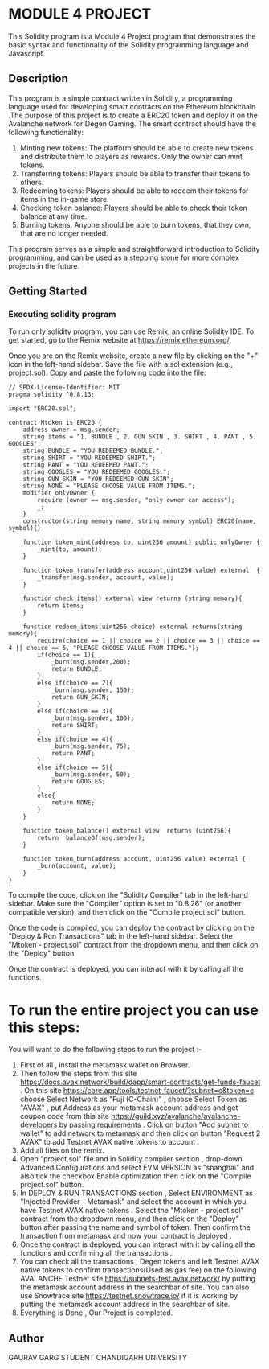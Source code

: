 
# MODULE 4 PROJECT

This Solidity program is a Module 4 Project program that demonstrates the basic syntax and functionality of the Solidity programming language and Javascript.
## Description

This program is a simple contract written in Solidity, a programming language used for developing smart contracts on the Ethereum blockchain .The purpose of this project is to create a ERC20 token and deploy it on the Avalanche network for Degen Gaming. The smart contract should have the following functionality:
1. Minting new tokens: The platform should be able to create new tokens and distribute them to players as rewards. Only the owner can mint tokens.
2. Transferring tokens: Players should be able to transfer their tokens to others.
3. Redeeming tokens: Players should be able to redeem their tokens for items in the in-game store.
4. Checking token balance: Players should be able to check their token balance at any time.
5. Burning tokens: Anyone should be able to burn tokens, that they own, that are no longer needed.
   
This program serves as a simple and straightforward introduction to Solidity programming, and can be used as a stepping stone for more complex projects in the future.

## Getting Started

### Executing solidity program

To run only solidity program, you can use Remix, an online Solidity IDE. To get started, go to the Remix website at https://remix.ethereum.org/.

Once you are on the Remix website, create a new file by clicking on the "+" icon in the left-hand sidebar. Save the file with a.sol extension (e.g., project.sol). Copy and paste the following code into the file:

```solidity
// SPDX-License-Identifier: MIT
pragma solidity ^0.8.13;

import "ERC20.sol";

contract Mtoken is ERC20 {
    address owner = msg.sender;
    string items = "1. BUNDLE , 2. GUN SKIN , 3. SHIRT , 4. PANT , 5. GOOGLES";
    string BUNDLE = "YOU REDEEMED BUNDLE.";
    string SHIRT = "YOU REDEEMED SHIRT.";
    string PANT = "YOU REDEEMED PANT.";
    string GOOGLES = "YOU REDEEMED GOOGLES.";
    string GUN_SKIN = "YOU REDEEMED GUN SKIN";
    string NONE = "PLEASE CHOOSE VALUE FROM ITEMS.";
    modifier onlyOwner { 
        require (owner == msg.sender, "only owner can access");
        _;
    }
    constructor(string memory name, string memory symbol) ERC20(name, symbol){} 

    function token_mint(address to, uint256 amount) public onlyOwner {
        _mint(to, amount);
    }

    function token_transfer(address account,uint256 value) external  {
        _transfer(msg.sender, account, value);
    }

    function check_items() external view returns (string memory){
        return items;
    }

    function redeem_items(uint256 choice) external returns(string memory){
        require(choice == 1 || choice == 2 || choice == 3 || choice == 4 || choice == 5, "PLEASE CHOOSE VALUE FROM ITEMS.");
        if(choice == 1){
            _burn(msg.sender,200);
            return BUNDLE;
        }
        else if(choice == 2){
            _burn(msg.sender, 150);
            return GUN_SKIN;
        }
        else if(choice == 3){
            _burn(msg.sender, 100);
            return SHIRT;
        }
        else if(choice == 4){
            _burn(msg.sender, 75);
            return PANT;
        }
        else if(choice == 5){
            _burn(msg.sender, 50);
            return GOOGLES;
        }
        else{
            return NONE;
        }
    }

    function token_balance() external view  returns (uint256){
        return  balanceOf(msg.sender);
    }

    function token_burn(address account, uint256 value) external {
        _burn(account, value);
    }
}
```

To compile the code, click on the "Solidity Compiler" tab in the left-hand sidebar. Make sure the "Compiler" option is set to "0.8.26" (or another compatible version), and then click on the "Compile project.sol" button.

Once the code is compiled, you can deploy the contract by clicking on the "Deploy & Run Transactions" tab in the left-hand sidebar. Select the "Mtoken - project.sol" contract from the dropdown menu, and then click on the "Deploy" button.

Once the contract is deployed, you can interact with it by calling all the functions. 

# To run the entire project you can use this steps:

You will want to do the following steps to run the project :-

1. First of all , install the metamask wallet on Browser.
2. Then follow the steps from this site https://docs.avax.network/build/dapp/smart-contracts/get-funds-faucet . On this site https://core.app/tools/testnet-faucet/?subnet=c&token=c choose Select Network as "Fuji (C-Chain)" , choose Select Token as "AVAX" , put Address as your metamask account address and get coupon code from this site https://guild.xyz/avalanche/avalanche-developers by passing requirements . Click on button "Add subnet to wallet" to add network to metamask and then click on button "Request 2 AVAX" to add Testnet AVAX native tokens to account .
3. Add all files on the remix.
4. Open "project.sol" file and in Solidity compiler section , drop-down Advanced Configurations and select EVM VERSION as "shanghai" and also tick the checkbox Enable optimization then click on the "Compile project.sol" button.
5. In DEPLOY & RUN TRANSACTIONS section , Select ENVIRONMENT as "Injected Provider - Metamask" and select the account in which you have Testnet AVAX native tokens . Select the "Mtoken - project.sol" contract from the dropdown menu, and then click on the "Deploy" button after passing the name and symbol of token. Then confirm the transaction from metamask and now your contract is deployed .
6. Once the contract is deployed, you can interact with it by calling all the functions and confirming all the transactions .
7. You can check all the transactions , Degen tokens and left Testnet AVAX native tokens to confirm transactions(Used as gas fee) on the following AVALANCHE Testnet site https://subnets-test.avax.network/  by putting the metamask account address in the searchbar of site. You can also use Snowtrace site https://testnet.snowtrace.io/ if it is working by putting the metamask account address in the searchbar of site.
8. Everything is Done , Our Project is completed.


## Author

GAURAV GARG
STUDENT
CHANDIGARH UNIVERSITY
